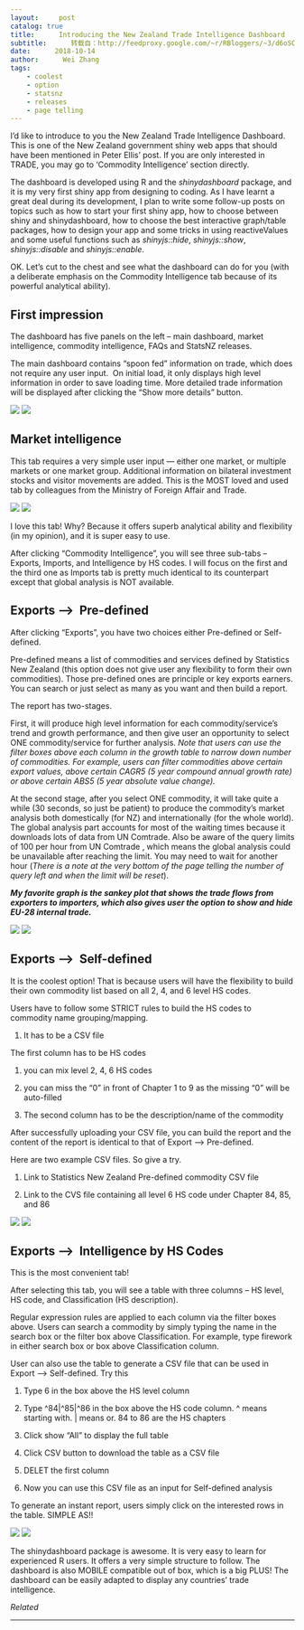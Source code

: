 ```yaml
---
layout:     post
catalog: true
title:      Introducing the New Zealand Trade Intelligence Dashboard
subtitle:      转载自：http://feedproxy.google.com/~r/RBloggers/~3/d6oSComElX8/
date:      2018-10-14
author:      Wei Zhang
tags:
    - coolest
    - option
    - statsnz
    - releases
    - page telling
---
```






I’d like to introduce to you the New Zealand Trade Intelligence Dashboard. This is one of the New Zealand government shiny web apps that should have been mentioned in Peter Ellis’ post. If you are only interested in TRADE, you may go to ‘Commodity Intelligence’ section directly.

The dashboard is developed using R and the *shinydashboard* package, and it is my very first shiny app from designing to coding. As I have learnt a great deal during its development, I plan to write some follow-up posts on topics such as how to start your first shiny app, how to choose between shiny and shinydashboard, how to choose the best interactive graph/table packages, how to design your app and some tricks in using reactiveValues and some useful functions such as *shinyjs::hide*, *shinyjs::show*, *shinyjs::disable* and *shinyjs::enable*.

OK. Let’s cut to the chest and see what the dashboard can do for you (with a deliberate emphasis on the Commodity Intelligence tab because of its powerful analytical ability).

## First impression

The dashboard has five panels on the left – main dashboard, market intelligence, commodity intelligence, FAQs and StatsNZ releases.

The main dashboard contains “spoon fed” information on trade, which does not require any user input.  On initial load, it only displays high level information in order to save loading time. More detailed trade information will be displayed after clicking the “Show more details” button.

![](https://nzprimarysectortrade.files.wordpress.com/2018/08/first.gif?w=456)
![](https://nzprimarysectortrade.files.wordpress.com/2018/08/first.gif?w=456)


## Market intelligence

This tab requires a very simple user input — either one market, or multiple markets or one market group. Additional information on bilateral investment stocks and visitor movements are added. This is the MOST loved and used tab by colleagues from the Ministry of Foreign Affair and Trade.

![](https://nzprimarysectortrade.files.wordpress.com/2018/08/second.gif?w=456)
![](https://nzprimarysectortrade.files.wordpress.com/2018/08/second.gif?w=456)


I love this tab! Why? Because it offers superb analytical ability and flexibility (in my opinion), and it is super easy to use.

After clicking “Commodity Intelligence”, you will see three sub-tabs – Exports, Imports, and Intelligence by HS codes. I will focus on the first and the third one as Imports tab is pretty much identical to its counterpart except that global analysis is NOT available.

## Exports –>  Pre-defined

After clicking “Exports”, you have two choices either Pre-defined or Self-defined.

Pre-defined means a list of commodities and services defined by Statistics New Zealand (this option does not give user any flexibility to form their own commodities). Those pre-defined ones are principle or key exports earners. You can search or just select as many as you want and then build a report.

The report has two-stages.

First, it will produce high level information for each commodity/service’s trend and growth performance, and then give user an opportunity to select ONE commodity/service for further analysis. *Note that users can use the filter boxes above each column in the growth table to narrow down number of commodities. For example, users can filter commodities above certain export values, above certain CAGR5 (5 year compound annual growth rate) or above certain ABS5 (5 year absolute value change).*

At the second stage, after you select ONE commodity, it will take quite a while (30 seconds, so just be patient) to produce the commodity’s market analysis both domestically (for NZ) and internationally (for the whole world). The global analysis part accounts for most of the waiting times because it downloads lots of data from UN Comtrade. Also be aware of the query limits of 100 per hour from UN Comtrade , which means the global analysis could be unavailable after reaching the limit. You may need to wait for another hour (*There is a note at the very bottom of the page telling the number of query left and when the limit will be reset*).

***My favorite graph is the sankey plot that shows the trade flows from exporters to importers, which also gives user the option to show and hide EU-28 internal trade.***

![](https://nzprimarysectortrade.files.wordpress.com/2018/08/third.gif?w=456)
![](https://nzprimarysectortrade.files.wordpress.com/2018/08/third.gif?w=456)


## Exports –>  Self-defined

It is the coolest option! That is because users will have the flexibility to build their own commodity list based on all 2, 4, and 6 level HS codes.

Users have to follow some STRICT rules to build the HS codes to commodity name grouping/mapping.

1. It has to be a CSV file

The first column has to be HS codes

1. you can mix level 2, 4, 6 HS codes

1. you can miss the “0” in front of Chapter 1 to 9 as the missing “0” will be auto-filled



1. The second column has to be the description/name of the commodity


After successfully uploading your CSV file, you can build the report and the content of the report is identical to that of Export –> Pre-defined.

Here are two example CSV files. So give a try.

1. Link to Statistics New Zealand Pre-defined commodity CSV file

1. Link to the CVS file containing all level 6 HS code under Chapter 84, 85, and 86


![](https://nzprimarysectortrade.files.wordpress.com/2018/08/fourth.gif?w=456)
![](https://nzprimarysectortrade.files.wordpress.com/2018/08/fourth.gif?w=456)


## Exports –>  Intelligence by HS Codes

This is the most convenient tab!

After selecting this tab, you will see a table with three columns – HS level, HS code, and Classification (HS description).

Regular expression rules are applied to each column via the filter boxes above. Users can search a commodity by simply typing the name in the search box or the filter box above Classification. For example, type firework in either search box or box above Classification column.

User can also use the table to generate a CSV file that can be used in Export –> Self-defined. Try this

1. Type 6 in the box above the HS level column

1. Type ^84|^85|^86 in the box above the HS code column. ^ means starting with. | means or. 84 to 86 are the HS chapters

1. Click show “All” to display the full table

1. Click CSV button to download the table as a CSV file

1. DELET the first column

1. Now you can use this CSV file as an input for Self-defined analysis


To generate an instant report, users simply click on the interested rows in the table. SIMPLE AS!!

![](https://nzprimarysectortrade.files.wordpress.com/2018/08/fifth.gif?w=456)
![](https://nzprimarysectortrade.files.wordpress.com/2018/08/fifth.gif?w=456)


The shinydashboard package is awesome. It is very easy to learn for experienced R users. It offers a very simple structure to follow. The dashboard is also MOBILE compatible out of box, which is a big PLUS! The dashboard can be easily adapted to display any countries’ trade intelligence.


*Related*








---
